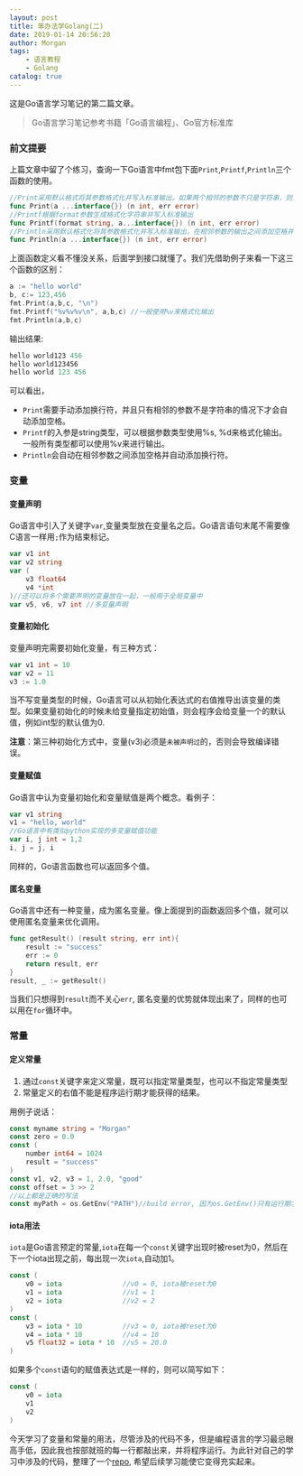 ```yaml
---
layout: post
title: 笨办法学Golang(二)
date: 2019-01-14 20:56:20
author: Morgan
tags: 
    - 语言教程
    - Golang
catalog: true	
---
```


这是Go语言学习笔记的第二篇文章。

<!--more -->

> Go语言学习笔记参考书籍「Go语言编程」、Go官方标准库

### 前文提要

上篇文章中留了个练习，查询一下Go语言中fmt包下面`Print`,`Printf`,`Println`三个函数的使用。

```go
//Print采用默认格式将其参数格式化并写入标准输出。如果两个相邻的参数不只是字符串，则会在输出之间添加空格
func Print(a ...interface{}) (n int, err error)
//Printf根据format参数生成格式化字符串并写入标准输出
func Printf(format string, a...interface{}) (n int, err error)
//Println采用默认格式化将其参数格式化并写入标准输出，在相邻参数的输出之间添加空格并在输出结束后添加换行符
func Println(a ...interface{}) (n int, err error)
```

上面函数定义看不懂没关系，后面学到接口就懂了。我们先借助例子来看一下这三个函数的区别：

```go
a := "hello world"
b, c:= 123,456
fmt.Print(a,b,c, "\n")
fmt.Printf("%v%v%v\n", a,b,c) //一般使用%v来格式化输出
fmt.Println(a,b,c)
```

输出结果:

```go
hello world123 456
hello world123456
hello world 123 456
```

可以看出，

- `Print`需要手动添加换行符，并且只有相邻的参数不是字符串的情况下才会自动添加空格。
- `Printf`的入参是string类型，可以根据参数类型使用%s, %d来格式化输出。一般所有类型都可以使用%v来进行输出。
- `Println`会自动在相邻参数之间添加空格并自动添加换行符。

### 变量

#### 变量声明

Go语言中引入了关键字`var`,变量类型放在变量名之后。Go语言语句末尾不需要像C语言一样用`;`作为结束标记。

```go
var v1 int
var v2 string
var (
    v3 float64
    v4 *int
)//还可以将多个需要声明的变量放在一起，一般用于全局变量中
var v5, v6, v7 int //多变量声明
```

#### 变量初始化

变量声明完需要初始化变量，有三种方式：

```go
var v1 int = 10
var v2 = 11
v3 := 1.0
```

当不写变量类型的时候，Go语言可以从初始化表达式的右值推导出该变量的类型。如果变量初始化的时候未给变量指定初始值，则会程序会给变量一个的默认值，例如int型的默认值为0.

**注意**：第三种初始化方式中，变量(v3)必须是`未被声明过`的，否则会导致编译错误。

#### 变量赋值

Go语言中认为变量初始化和变量赋值是两个概念。看例子：

```go
var v1 string
v1 = "hello, world"
//Go语言中有类似python实现的多变量赋值功能
var i, j int = 1,2
i, j = j, i
```

同样的，Go语言函数也可以返回多个值。

#### 匿名变量

Go语言中还有一种变量，成为匿名变量。像上面提到的函数返回多个值，就可以使用匿名变量来优化调用。

```go
func getResult() (result string, err int){
    result := "success"
    err := 0
    return result, err
}
result, _ := getResult()
```

当我们只想得到`result`而不关心`err`, 匿名变量的优势就体现出来了，同样的也可以用在`for`循环中。

### 常量

#### 定义常量

1. 通过`const`关键字来定义常量，既可以指定常量类型，也可以不指定常量类型
2. 常量定义的右值不能是程序运行期才能获得的结果。

用例子说话：

```go
const myname string = "Morgan"
const zero = 0.0
const (
	number int64 = 1024
    result = "success"
)
const v1, v2, v3 = 1, 2.0, "good"
const offset = 3 >> 2
//以上都是正确的写法
const myPath = os.GetEnv("PATH")//build error, 因为os.GetEnv()只有运行期才能获得结果。
```

#### iota用法

`iota`是Go语言预定的常量,`iota`在每一个`const`关键字出现时被reset为0，然后在下一个iota出现之前，每出现一次`iota`,自动加1。

```go
const (
	v0 = iota				//v0 = 0, iota被reset为0
    v1 = iota				//v1 = 1
    v2 = iota				//v2 = 2
)
const (
	v3 = iota * 10			//v3 = 0, iota被reset为0
    v4 = iota * 10			//v4 = 10
    v5 float32 = iota * 10  //v5 = 20.0
)
```

如果多个`const`语句的赋值表达式是一样的，则可以简写如下：

```go
const (
	v0 = iota
	v1
	v2
)
```

今天学习了变量和常量的用法，尽管涉及的代码不多，但是编程语言的学习最忌眼高手低，因此我也按部就班的每一行都敲出来，并将程序运行。为此针对自己的学习中涉及的代码，整理了一个[repo](https://github.com/goelo/LearnGolangTheHardWay), 希望后续学习能使它变得充实起来。

